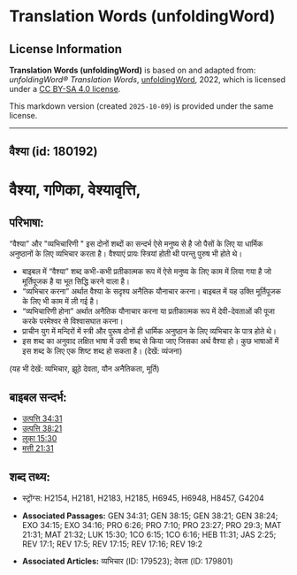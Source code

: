 # Translation Words (unfoldingWord)

## License Information

**Translation Words (unfoldingWord)** is based on and adapted from: _unfoldingWord® Translation Words_, [unfoldingWord](https://unfoldingword.org/utw), 2022, which is licensed under a [CC BY-SA 4.0 license](https://creativecommons.org/licenses/by-sa/4.0/legalcode.en).

This markdown version (created `2025-10-09`) is provided under the same license.



--------------------------------

## वैश्या (id: 180192)

वैश्या, गणिका, वेश्यावृत्ति,
============================

परिभाषा:
--------

“वैश्या” और "व्यभिचारिणी " इस दोनों शब्दों का सन्दर्भ ऐसे मनुष्य से है जो पैसों के लिए या धार्मिक अनुष्ठानों के लिए व्यभिचार करता है। वैश्याएं प्रायः स्त्रियां होती थी परन्तु पुरुष भी होते थे।

* बाइबल में “वैश्या” शब्द कभी\-कभी प्रतीकात्मक रूप में ऐसे मनुष्य के लिए काम में लिया गया है जो मूर्तिपूजक है या भूत सिद्धि करने वाला है।
* “व्यभिचार करना” अर्थात वैश्या के सदृश्य अनैतिक यौनाचार करना। बाइबल में यह उक्ति मूर्तिपूजक के लिए भी काम में ली गई है।
* “व्यभिचारिणी होना” अर्थात अनैतिक यौनाचार करना या प्रतीकात्मक रूप में देवी\-देवताओं की पूजा करके परमेश्वर से विश्वासघात करना।
* प्राचीन युग में मन्दिरों में स्त्री और पुरूष दोनों ही धार्मिक अनुष्ठान के लिए व्यभिचार के पात्र होते थे।
* इस शब्द का अनुवाद लक्षित भाषा में उसी शब्द से किया जाए जिसका अर्थ वैश्या हो। कुछ भाषाओं में इस शब्द के लिए एक शिष्ट शब्द हो सकता है। (देखें: व्यंजना)

(यह भी देखें: व्यभिचार, झूठे देवता, यौन अनैतिकता, मूर्ति)

बाइबल सन्दर्भ:
--------------

* [उत्पत्ति 34:31](https://ref.ly/Gen34:31)
* [उत्पत्ति 38:21](https://ref.ly/Gen38:21)
* [लूका 15:30](https://ref.ly/Luke15:30)
* [मत्ती 21:31](https://ref.ly/Matt21:31)

शब्द तथ्य:
----------

* स्ट्रोंग्स: H2154, H2181, H2183, H2185, H6945, H6948, H8457, G4204

* **Associated Passages:** GEN 34:31; GEN 38:15; GEN 38:21; GEN 38:24; EXO 34:15; EXO 34:16; PRO 6:26; PRO 7:10; PRO 23:27; PRO 29:3; MAT 21:31; MAT 21:32; LUK 15:30; 1CO 6:15; 1CO 6:16; HEB 11:31; JAS 2:25; REV 17:1; REV 17:5; REV 17:15; REV 17:16; REV 19:2
* **Associated Articles:** व्यभिचार (ID: 179523); देवता (ID: 179801)

